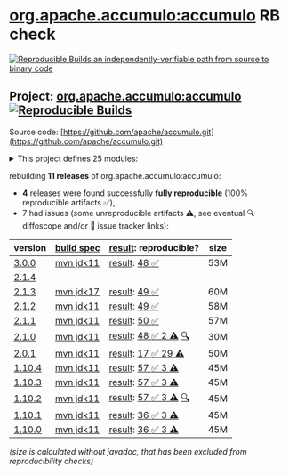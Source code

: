 [org.apache.accumulo:accumulo](https://central.sonatype.com/artifact/org.apache.accumulo/accumulo/versions) RB check
=======

[![Reproducible Builds](https://reproducible-builds.org/images/logos/rb.svg) an independently-verifiable path from source to binary code](https://reproducible-builds.org/)

## Project: [org.apache.accumulo:accumulo](https://central.sonatype.com/artifact/org.apache.accumulo/accumulo/versions) [![Reproducible Builds](https://img.shields.io/endpoint?url=https://raw.githubusercontent.com/jvm-repo-rebuild/reproducible-central/master/content/org/apache/accumulo/badge.json)](https://github.com/jvm-repo-rebuild/reproducible-central/blob/master/content/org/apache/accumulo/README.md)

Source code: [https://github.com/apache/accumulo.git](https://github.com/apache/accumulo.git)

<details><summary>This project defines 25 modules:</summary>

* [org.apache.accumulo:accumulo](https://central.sonatype.com/artifact/org.apache.accumulo/accumulo/overview)
* [org.apache.accumulo:accumulo-compaction-coordinator](https://central.sonatype.com/artifact/org.apache.accumulo/accumulo-compaction-coordinator/overview)
* [org.apache.accumulo:accumulo-compactor](https://central.sonatype.com/artifact/org.apache.accumulo/accumulo-compactor/overview)
* [org.apache.accumulo:accumulo-core](https://central.sonatype.com/artifact/org.apache.accumulo/accumulo-core/overview)
* [org.apache.accumulo:accumulo-docs](https://central.sonatype.com/artifact/org.apache.accumulo/accumulo-docs/overview)
* [org.apache.accumulo:accumulo-examples-simple](https://central.sonatype.com/artifact/org.apache.accumulo/accumulo-examples-simple/overview)
* [org.apache.accumulo:accumulo-fate](https://central.sonatype.com/artifact/org.apache.accumulo/accumulo-fate/overview)
* [org.apache.accumulo:accumulo-gc](https://central.sonatype.com/artifact/org.apache.accumulo/accumulo-gc/overview)
* [org.apache.accumulo:accumulo-hadoop-mapreduce](https://central.sonatype.com/artifact/org.apache.accumulo/accumulo-hadoop-mapreduce/overview)
* [org.apache.accumulo:accumulo-iterator-test-harness](https://central.sonatype.com/artifact/org.apache.accumulo/accumulo-iterator-test-harness/overview)
* [org.apache.accumulo:accumulo-manager](https://central.sonatype.com/artifact/org.apache.accumulo/accumulo-manager/overview)
* [org.apache.accumulo:accumulo-master](https://central.sonatype.com/artifact/org.apache.accumulo/accumulo-master/overview)
* [org.apache.accumulo:accumulo-maven-plugin](https://central.sonatype.com/artifact/org.apache.accumulo/accumulo-maven-plugin/overview)
* [org.apache.accumulo:accumulo-minicluster](https://central.sonatype.com/artifact/org.apache.accumulo/accumulo-minicluster/overview)
* [org.apache.accumulo:accumulo-monitor](https://central.sonatype.com/artifact/org.apache.accumulo/accumulo-monitor/overview)
* [org.apache.accumulo:accumulo-native](https://central.sonatype.com/artifact/org.apache.accumulo/accumulo-native/overview)
* [org.apache.accumulo:accumulo-project](https://central.sonatype.com/artifact/org.apache.accumulo/accumulo-project/overview)
* [org.apache.accumulo:accumulo-proxy](https://central.sonatype.com/artifact/org.apache.accumulo/accumulo-proxy/overview)
* [org.apache.accumulo:accumulo-server-base](https://central.sonatype.com/artifact/org.apache.accumulo/accumulo-server-base/overview)
* [org.apache.accumulo:accumulo-shell](https://central.sonatype.com/artifact/org.apache.accumulo/accumulo-shell/overview)
* [org.apache.accumulo:accumulo-start](https://central.sonatype.com/artifact/org.apache.accumulo/accumulo-start/overview)
* [org.apache.accumulo:accumulo-test](https://central.sonatype.com/artifact/org.apache.accumulo/accumulo-test/overview)
* [org.apache.accumulo:accumulo-trace](https://central.sonatype.com/artifact/org.apache.accumulo/accumulo-trace/overview)
* [org.apache.accumulo:accumulo-tracer](https://central.sonatype.com/artifact/org.apache.accumulo/accumulo-tracer/overview)
* [org.apache.accumulo:accumulo-tserver](https://central.sonatype.com/artifact/org.apache.accumulo/accumulo-tserver/overview)
</details>

rebuilding **11 releases** of org.apache.accumulo:accumulo:
- **4** releases were found successfully **fully reproducible** (100% reproducible artifacts :white_check_mark:),
- 7 had issues (some unreproducible artifacts :warning:, see eventual :mag: diffoscope and/or :memo: issue tracker links):

| version | [build spec](/BUILDSPEC.md) | [result](https://reproducible-builds.org/docs/jvm/): reproducible? | size |
| -- | --------- | ------ | -- |
| [3.0.0](https://central.sonatype.com/artifact/org.apache.accumulo/accumulo/3.0.0/pom) | [mvn jdk11](accumulo-3.0.0.buildspec) | [result](accumulo-project-3.0.0.buildinfo): [48 :white_check_mark: ](accumulo-project-3.0.0.buildcompare) | 53M |
| [2.1.4](https://central.sonatype.com/artifact/org.apache.accumulo/accumulo/2.1.4/pom) | | | |
| [2.1.3](https://central.sonatype.com/artifact/org.apache.accumulo/accumulo/2.1.3/pom) | [mvn jdk17](accumulo-2.1.3.buildspec) | [result](accumulo-project-2.1.3.buildinfo): [49 :white_check_mark: ](accumulo-project-2.1.3.buildcompare) | 60M |
| [2.1.2](https://central.sonatype.com/artifact/org.apache.accumulo/accumulo/2.1.2/pom) | [mvn jdk11](accumulo-2.1.2.buildspec) | [result](accumulo-project-2.1.2.buildinfo): [49 :white_check_mark: ](accumulo-project-2.1.2.buildcompare) | 58M |
| [2.1.1](https://central.sonatype.com/artifact/org.apache.accumulo/accumulo/2.1.1/pom) | [mvn jdk11](accumulo-2.1.1.buildspec) | [result](accumulo-project-2.1.1.buildinfo): [50 :white_check_mark: ](accumulo-project-2.1.1.buildcompare) | 57M |
| [2.1.0](https://central.sonatype.com/artifact/org.apache.accumulo/accumulo/2.1.0/pom) | [mvn jdk11](accumulo-2.1.0.buildspec) | [result](accumulo-project-2.1.0.buildinfo): [48 :white_check_mark:  2 :warning:](accumulo-project-2.1.0.buildcompare) [:mag:](accumulo-project-2.1.0.diffoscope) | 30M |
| [2.0.1](https://central.sonatype.com/artifact/org.apache.accumulo/accumulo/2.0.1/pom) | [mvn jdk11](accumulo-2.0.1.buildspec) | [result](accumulo-project-2.0.1.buildinfo): [17 :white_check_mark:  29 :warning:](accumulo-project-2.0.1.buildcompare) | 50M |
| [1.10.4](https://central.sonatype.com/artifact/org.apache.accumulo/accumulo/1.10.4/pom) | [mvn jdk11](accumulo-1.10.4.buildspec) | [result](accumulo-maven-plugin-1.10.4.buildinfo): [57 :white_check_mark:  3 :warning:](accumulo-maven-plugin-1.10.4.buildcompare) | 45M |
| [1.10.3](https://central.sonatype.com/artifact/org.apache.accumulo/accumulo/1.10.3/pom) | [mvn jdk11](accumulo-1.10.3.buildspec) | [result](accumulo-maven-plugin-1.10.3.buildinfo): [57 :white_check_mark:  3 :warning:](accumulo-maven-plugin-1.10.3.buildcompare) | 45M |
| [1.10.2](https://central.sonatype.com/artifact/org.apache.accumulo/accumulo/1.10.2/pom) | [mvn jdk11](accumulo-1.10.2.buildspec) | [result](accumulo-project-1.10.2.buildinfo): [57 :white_check_mark:  3 :warning:](accumulo-project-1.10.2.buildcompare) [:mag:](accumulo-project-1.10.2.diffoscope) | 45M |
| [1.10.1](https://central.sonatype.com/artifact/org.apache.accumulo/accumulo/1.10.1/pom) | [mvn jdk11](accumulo-1.10.1.buildspec) | [result](accumulo-maven-plugin-1.10.1.buildinfo): [36 :white_check_mark:  3 :warning:](accumulo-maven-plugin-1.10.1.buildcompare) | 45M |
| [1.10.0](https://central.sonatype.com/artifact/org.apache.accumulo/accumulo/1.10.0/pom) | [mvn jdk11](accumulo-1.10.0.buildspec) | [result](accumulo-maven-plugin-1.10.0.buildinfo): [36 :white_check_mark:  3 :warning:](accumulo-maven-plugin-1.10.0.buildcompare) | 45M |

<i>(size is calculated without javadoc, that has been excluded from reproducibility checks)</i>
